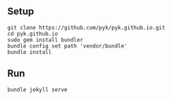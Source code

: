 ## Setup

    git clone https://github.com/pyk/pyk.github.io.git
    cd pyk.github.io
    sudo gem install bundler
    bundle config set path 'vendor/bundle'
    bundle install

## Run

    bundle jekyll serve
